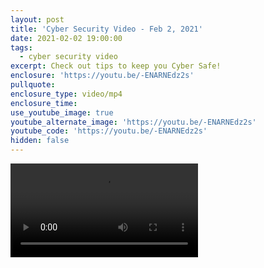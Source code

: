 ```yaml
---
layout: post
title: 'Cyber Security Video - Feb 2, 2021'
date: 2021-02-02 19:00:00
tags:
  - cyber security video
excerpt: Check out tips to keep you Cyber Safe!
enclosure: 'https://youtu.be/-ENARNEdz2s'
pullquote:
enclosure_type: video/mp4
enclosure_time:
use_youtube_image: true
youtube_alternate_image: 'https://youtu.be/-ENARNEdz2s'
youtube_code: 'https://youtu.be/-ENARNEdz2s'
hidden: false
---
```


![](/uploads/10000000-457724435637991-4846882176588331308-n.mp4)

&nbsp;
